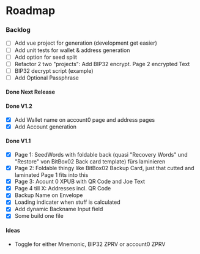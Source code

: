 # Roadmap

### Backlog

- [ ] Add vue project for generation (development get easier)
- [ ] Add unit tests for wallet & address generation
- [ ] Add option for seed split
- [ ] Refactor 2 two "projects": Add BIP32 encrypt. Page 2 encrypted Text
- [ ] BIP32 decrypt script (example)
- [ ] Add Optional Passphrase

#### Done Next Release

#### Done V1.2
- [x] Add Wallet name on account0 page and address pages
- [x] Add Account generation

#### Done V1.1
- [x] Page 1: SeedWords with foldable back (quasi "Recovery Words" und "Restore" von BitBox02 Back card template) fürs laminieren
- [x] Page 2: Foldable thingy like BitBox02 Backup Card, just that cutted and laminated Page 1 fits into this
- [x] Page 3: Acount 0 XPUB with QR Code and Joe Text
- [x] Page 4 till X: Addresses incl. QR Code
- [x] Backup Name on Envelope
- [x] Loading indicater when stuff is calculated
- [x] Add dynamic Backname Input field
- [x] Some build one file

#### Ideas
- Toggle for either Mnemonic, BIP32 ZPRV or account0 ZPRV
